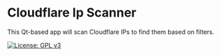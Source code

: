
# Cloudflare Ip Scanner

This Qt-based app will scan Cloudflare IPs to find them based on filters.


[![License: GPL v3](https://img.shields.io/badge/License-GPLv3-blue.svg)](https://www.gnu.org/licenses/gpl-3.0)
